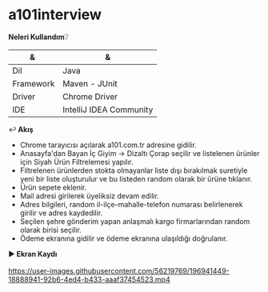 # a101interview

<b>Neleri Kullandım</b>:grey_question:

| & | & |
| --- | --- |
| Dil | Java |
| Framework | Maven - JUnit |
| Driver | Chrome Driver |
| IDE | IntelliJ IDEA Community |

:leftwards_arrow_with_hook:<b> Akış</b>

- Chrome tarayıcısı açılarak a101.com.tr adresine gidilir.
- Anasayfa'dan Bayan İç Giyim -> Dizaltı Çorap seçilir ve listelenen ürünler için Siyah Ürün Filtrelemesi yapılır.
- Filtrelenen ürünlerden stokta olmayanlar liste dışı bırakılmak suretiyle yeni bir liste oluşturulur ve bu listeden random olarak bir ürüne tıklanır.
- Ürün sepete eklenir.
- Mail adresi girilerek üyeliksiz devam edilir.
- Adres bilgileri, random il-ilçe-mahalle-telefon numarası belirlenerek girilir ve adres kaydedilir.
- Seçilen şehre gönderim yapan anlaşmalı kargo firmarlarından random olarak birisi seçilir.
- Ödeme ekranına gidilir ve ödeme ekranına ulaşıldığı doğrulanır.

:arrow_forward:<b> Ekran Kaydı</b>
<br><br>
https://user-images.githubusercontent.com/56219769/196941449-18888941-92b6-4ed4-b433-aaaf37454523.mp4
